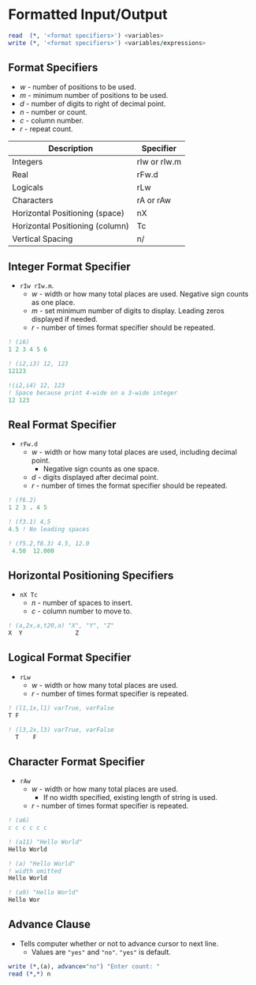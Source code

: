 <!--
  Author:  NE- https://github.com/NE-
  Date:    2022 September 02
  Purpose: General Fortran (95/2003/2008) IO Format Notes.
-->

# Formatted Input/Output
```fortran
read  (*, '<format specifiers>') <variables>
write (*, '<format specifiers>') <variables/expressions>
```
## Format Specifiers
- *w* - number of positions to be used.
- *m* - minimum number of positions to be used.
- *d* - number of digits to right of decimal point.
- *n* - number or count.
- *c* - column number.
- *r* - repeat count.

 | Description | Specifier |
 | ----------- | --------- |
 | Integers | rIw or rIw.m |
 | Real | rFw.d |
 | Logicals | rLw |
 | Characters | rA or rAw |
 | Horizontal Positioning (space) | nX |
 | Horizontal Positioning (column) | Tc |
 | Vertical Spacing | n/ |

## Integer Format Specifier
- `rIw rIw.m`.
  - *w* - width or how many total places are used. Negative sign counts as one place.
  - *m* - set minimum number of digits to display. Leading zeros displayed if needed.
  - *r* - number of times format specifier should be repeated.
```fortran
! (i6)
1 2 3 4 5 6

! (i2,i3) 12, 123
12123

!(i2,i4) 12, 123
! Space because print 4-wide on a 3-wide integer
12 123
```

## Real Format Specifier
- `rFw.d`
  - *w* - width or how many total places are used, including decimal point.
    - Negative sign counts as one space.
  - *d* - digits displayed after decimal point.
  - *r* - number of times the format specifier should be repeated.
```fortran
! (f6.2)
1 2 3 . 4 5

! (f3.1) 4,5
4.5 ! No leading spaces

! (f5.2,f8.3) 4.5, 12.0
 4.50  12.000
```

## Horizontal Positioning Specifiers
- `nX Tc`
  - *n* - number of spaces to insert.
  - *c* - column number to move to.
```fortran
! (a,2x,a,t20,a) "X", "Y", "Z"
X  Y               Z
```
## Logical Format Specifier
- `rLw`
  - *w* - width or how many total places are used.
  - *r* - number of times format specifier is repeated.
```fortran
! (l1,1x,l1) varTrue, varFalse
T F

! (l3,2x,l3) varTrue, varFalse
  T    F
```

## Character Format Specifier
- `rAw`
  - *w* - width or how many total places are used.
    - If no width specified, existing length of string is used.
  - *r* - number of times format specifier is repeated.
```fortran
! (a6)
c c c c c c

! (a11) "Hello World"
Hello World

! (a) "Hello World"
! width omitted
Hello World

! (a9) "Hello World"
Hello Wor
```

## Advance Clause
- Tells computer whether or not to advance cursor to next line.
  - Values are `"yes"` and `"no"`. `"yes"` is default.
```fortran
write (*,(a), advance="no") "Enter count: "
read (*,*) n
```
